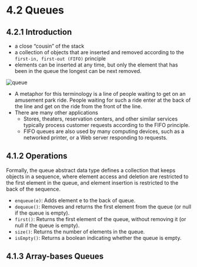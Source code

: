 # 4.2 Queues
## 4.2.1 Introduction
+ a close “cousin” of the stack
+ a collection of objects that are inserted and removed according to the `first-in, first-out (FIFO)` principle
+ elements can be inserted at any time, but only the element that has been in the queue the longest can be next removed.

![queue](https://simplesnippets.tech/wp-content/uploads/2019/04/queue-data-structure-diagram.jpg)

+ A metaphor for this terminology is a line of people waiting to get on an amusement park ride. People waiting for such a ride enter at the back of the line and get on the ride from the front of the line. 
+ There are many other applications
  - Stores, theaters, reservation centers, and other similar services typically process customer requests according to the FIFO principle.
  - FIFO queues are also used by many computing devices, such as a networked printer, or a Web server responding to requests.


## 4.1.2 Operations
Formally, the queue abstract data type defines a collection that keeps objects in a sequence, where element access and deletion are restricted to the first element in the queue, and element insertion is restricted to the back of the sequence.

+ `enqueue(e)`: Adds element e to the back of queue.
+ `dequeue()`: Removes and returns the first element from the queue (or null if the queue is empty).
+ `first()`: Returns the first element of the queue, without removing it (or null if the queue is empty).
+ `size()`: Returns the number of elements in the queue.
+ `isEmpty()`: Returns a boolean indicating whether the queue is empty.

## 4.1.3 Array-bases Queues
